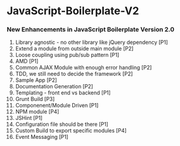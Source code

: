 # JavaScript-Boilerplate-V2

### New Enhancements in JavaScript Boilerplate Version 2.0

 1. Library agnostic - no other library like jQuery dependency	[P1]
 2. Extend a module from outside main module 					[P2]
 3. Loose coupling using pub/sub pattern						[P1]
 4. AMD															[P1]
 5. Common AJAX Module with enough error handling				[P2]
 6. TDD, we still need to decide the framework					[P2]
 7. Sample App													[P2]
 8. Documentation Generation									[P2]
 9. Templating - front end vs backend							[P1]
 10. Grunt Build												[P3]
 11. Componenent/Module Driven									[P1]
 12. NPM module 												[P4]
 13. JSHint														[P1]
 14. Configuration file should be there							[P1]
 15. Custom Build to export specific modules					[P4]
 16. Event Messaging											[P1]